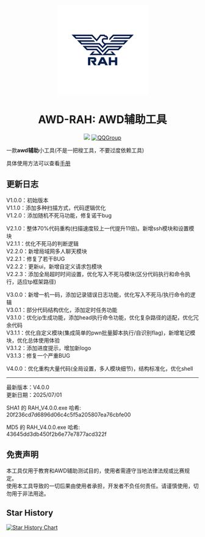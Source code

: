 <div align="center">

![](img/logo.png)

<h1 align="center">AWD-RAH: AWD辅助工具</h1>

<a href="https://github.com/dr0n1/AWD_RAH/releases/"><img src="https://img.shields.io/badge/release-AWD--RAH-blue"></a>
<a href="https://qm.qq.com/q/Nvffg2kzuO"><img src="https://img.shields.io/badge/QQ群-965066889-orange?style=flat-square" alt="QQGroup"></a>
</div>


一款**awd辅助**小工具(不是一把梭工具，不要过度依赖工具)

具体使用方法可以查看[手册](https://www.dr0n.top/posts/48fe3a65/)


## 更新日志

V1.0.0：初始版本  
V1.1.0：添加多种扫描方式，代码逻辑优化  
V1.2.0：添加随机不死马功能，修复诺干bug  

V2.1.0：整体70%代码重构(扫描速度较上一代提升11倍)。新增ssh模块和设置模块  
V2.1.1：优化不死马的判断逻辑  
V2.2.0：新增局域网多人聊天模块  
V2.2.1：修复了若干BUG  
V2.2.2：更新ui，新增自定义请求包模块  
V2.2.3：添加全局超时时间设置，优化写入不死马模块(区分代码执行和命令执行，适应tp框架路径)  

V3.0.0：新增一机一码，添加记录错误日志功能，优化写入不死马/执行命令的逻辑  
V3.0.1：部分代码结构优化，添加定时任务功能  
V3.1.0：优化ip生成功能，添加head执行命令功能，优化复杂路径的适配，优化冗余代码  
V3.1.1：优化自定义模块(集成简单的pwn批量脚本执行/自识别flag)，新增笔记模块，优化总体使用体验  
V3.1.2：添加进度提示，增加新logo  
V3.1.3：修复一个严重BUG  

V4.0.0：优化重构大量代码(全局设置，多人模块细节)，结构标准化，优化shell  

--------------

最新版本：V4.0.0  
更新日期：2025/07/01  



SHA1 的 RAH_V4.0.0.exe 哈希:  
20f236cd7d6896d06c4c5f5a205807ea76cbfe00  

MD5 的 RAH_V4.0.0.exe 哈希:  
43645dd3db450f2b6e77e7877acd322f  


## 免责声明

本工具仅用于教育和AWD辅助测试目的，使用者需遵守当地法律法规或比赛规定。  
使用本工具导致的一切后果由使用者承担，开发者不负任何责任。请谨慎使用，切勿用于非法用途。  



## Star History

[![Star History Chart](https://api.star-history.com/svg?repos=dr0n1/AWD_RAH&type=Date)](https://star-history.com/#dr0n1/AWD_RAH&Date)
